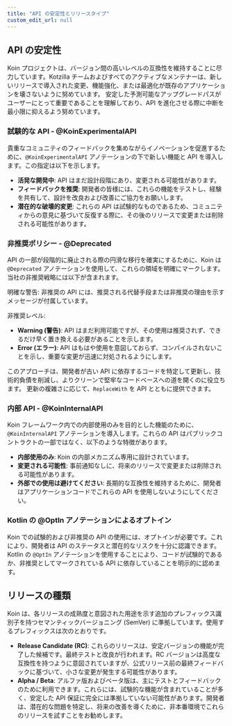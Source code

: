 ```yaml
---
title: "API の安定性とリリースタイプ"
custom_edit_url: null
---
```

## API の安定性

Koin プロジェクトは、バージョン間の高いレベルの互換性を維持することに尽力しています。Kotzilla チームおよびすべてのアクティブなメンテナーは、新しいリリースで導入された変更、機能強化、または最適化が既存のアプリケーションを壊さないように努めています。
安定した予測可能なアップグレードパスがユーザーにとって重要であることを理解しており、API を進化させる際に中断を最小限に抑えるよう努めています。

### 試験的な API - @KoinExperimentalAPI
貴重なコミュニティのフィードバックを集めながらイノベーションを促進するために、`@KoinExperimentalAPI` アノテーションの下で新しい機能と API を導入します。この指定は以下を示します。

- **活発な開発中**: API はまだ設計段階にあり、変更される可能性があります。
- **フィードバックを推奨**: 開発者の皆様には、これらの機能をテストし、経験を共有して、設計を改良および改善にご協力をお願いします。
- **潜在的な破壊的変更**: これらの API は試験的なものであるため、コミュニティからの意見に基づいて反復する際に、その後のリリースで変更または削除される可能性があります。

### 非推奨ポリシー - @Deprecated

API の一部が段階的に廃止される際の円滑な移行を確実にするために、Koin は `@Deprecated` アノテーションを使用して、これらの領域を明確にマークします。当社の非推奨戦略には以下が含まれます。

明確な警告: 非推奨の API には、推奨される代替手段または非推奨の理由を示すメッセージが付属しています。

非推奨レベル:
- **Warning (警告)**: API はまだ利用可能ですが、その使用は推奨されず、できるだけ早く置き換える必要があることを示します。
- **Error (エラー)**: API はもはや使用を意図しておらず、コンパイルされないことを示し、重要な変更が迅速に対処されるようにします。

このアプローチは、開発者が古い API に依存するコードを特定して更新し、技術的負債を削減し、よりクリーンで堅牢なコードベースへの道を開くのに役立ちます。
更新の複雑さに応じて、`ReplaceWith` を API とともに提供できます。

### 内部 API - @KoinInternalAPI

Koin フレームワーク内での内部使用のみを目的とした機能のために、`@KoinInternalAPI` アノテーションを導入します。これらの API はパブリックコントラクトの一部ではなく、以下のような特徴があります。

- **内部使用のみ**: Koin の内部メカニズム専用に設計されています。
- **変更される可能性**: 事前通知なしに、将来のリリースで変更または削除される可能性があります。
- **外部での使用は避けてください**: 長期的な互換性を維持するために、開発者はアプリケーションコードでこれらの API を使用しないようにしてください。

### Kotlin の @OptIn アノテーションによるオプトイン

Koin での試験的および非推奨の API の使用には、オプトインが必要です。これにより、開発者は API のステータスと潜在的なリスクを十分に認識できます。
Kotlin の `@OptIn` アノテーションを使用することにより、コードが試験的であるか、非推奨としてマークされている API に依存していることを明示的に認めます。

## リリースの種類

Koin は、各リリースの成熟度と意図された用途を示す追加のプレフィックス識別子を持つセマンティックバージョニング (SemVer) に準拠しています。使用するプレフィックスは次のとおりです。

- **Release Candidate (RC)**: これらのリリースは、安定バージョンの機能が完了した候補です。最終テストと改良が行われます。RC バージョンは高度な互換性を持つように意図されていますが、公式リリース前の最終フィードバックに基づいて、小さな変更が発生する可能性があります。
- **Alpha / Beta**: アルファ版およびベータ版は、主にテストとフィードバックのために利用できます。これらには、試験的な機能が含まれていることが多く、安定した API 保証に完全には準拠していない可能性があります。開発者は、潜在的な問題を特定し、将来の改善を導くために、非本番環境でこれらのリリースを試すことをお勧めします。